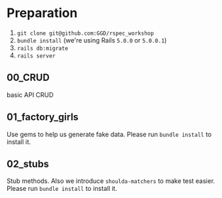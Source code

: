 # Preparation

1. `git clone git@github.com:GGD/rspec_workshop`
1. `bundle install` (we're using Rails `5.0.0` or `5.0.0.1`)
1. `rails db:migrate`
1. `rails server`


## 00_CRUD
  basic API CRUD

## 01_factory_girls
  Use gems to help us generate fake data.
  Please run `bundle install` to install it.

## 02_stubs
  Stub methods.
  Also we introduce `shoulda-matchers` to make test easier.
  Please run `bundle install` to install it.
